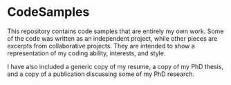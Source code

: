 # CodeSamples

This repository contains code samples that are entirely my own
work. Some of the code was written as an independent project, while
other pieces are excerpts from collaborative projects. They are
intended to show a representation of my coding ability, interests, and
style.

I have also included a generic copy of my resume, a copy of my PhD
thesis, and a copy of a publication discussing some of my PhD
research.
